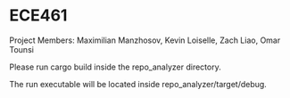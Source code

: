 # ECE461

Project Members: Maximilian Manzhosov, Kevin Loiselle, Zach Liao, Omar Tounsi


Please run cargo build inside the repo_analyzer directory.

The run executable will be located inside repo_analyzer/target/debug.
